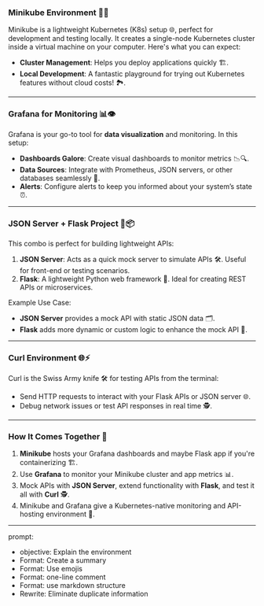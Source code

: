 ### **Minikube Environment 🐳✨**
Minikube is a lightweight Kubernetes (K8s) setup 🌐, perfect for development and testing locally. It creates a single-node Kubernetes cluster inside a virtual machine on your computer. Here's what you can expect:
- **Cluster Management**: Helps you deploy applications quickly 🏗️.
- **Local Development**: A fantastic playground for trying out Kubernetes features without cloud costs! 🏞️.

---

### **Grafana for Monitoring 📊👁️**
Grafana is your go-to tool for **data visualization** and monitoring. In this setup:
- **Dashboards Galore**: Create visual dashboards to monitor metrics 📉🔍.
- **Data Sources**: Integrate with Prometheus, JSON servers, or other databases seamlessly 🔗.
- **Alerts**: Configure alerts to keep you informed about your system’s state ⏰.

---

### **JSON Server + Flask Project 🐍📦**
This combo is perfect for building lightweight APIs:
1. **JSON Server**: Acts as a quick mock server to simulate APIs 🛠️. Useful for front-end or testing scenarios.
2. **Flask**: A lightweight Python web framework 🐍. Ideal for creating REST APIs or microservices.

Example Use Case:
- **JSON Server** provides a mock API with static JSON data 🗂️.
- **Flask** adds more dynamic or custom logic to enhance the mock API 🚀.

---

### **Curl Environment 🌐⚡**
Curl is the Swiss Army knife 🛠️ for testing APIs from the terminal:
- Send HTTP requests to interact with your Flask APIs or JSON server 🌐.
- Debug network issues or test API responses in real time 🕵️.

---

### **How It Comes Together 🧩**
1. **Minikube** hosts your Grafana dashboards and maybe Flask app if you're containerizing 🏗️.
2. Use **Grafana** to monitor your Minikube cluster and app metrics 📊.
3. Mock APIs with **JSON Server**, extend functionality with **Flask**, and test it all with **Curl** 🕵️.
4. Minikube and Grafana give a Kubernetes-native monitoring and API-hosting environment 🌟.

---

prompt:
- objective: Explain the environment
- Format: Create a summary
- Format: Use emojis
- Format: one-line comment
- Format: use markdown structure
- Rewrite: Eliminate duplicate information